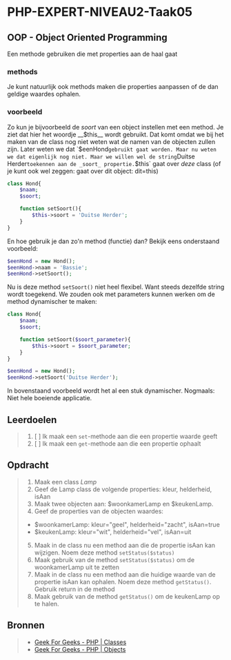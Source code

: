 # PHP-EXPERT-NIVEAU2-Taak05

## OOP - Object Oriented Programming

Een methode gebruiken die met properties aan de haal gaat

### methods

Je kunt natuurlijk ook methods maken die properties aanpassen of de dan geldige waardes ophalen.

### voorbeeld
Zo kun je bijvoorbeeld de _soort_ van een object instellen met een method. Je ziet dat hier het woordje __$this__ wordt gebruikt. Dat komt omdat we bij het maken van de class nog niet weten wat de namen van de objecten zullen zijn. Later weten we dat `$eenHond` gebruikt gaat worden. Maar nu weten we dat eigenlijk nog niet. Maar we willen wel de string `Duitse Herder` toekennen aan de _soort_ propertie. `$this` gaat over _deze_ class (of je kunt ook wel zeggen: gaat over dit object: dit=this)

```php
class Hond{
    $naam;
    $soort;

    function setSoort(){ 
        $this->soort = 'Duitse Herder';
    }
}
```
En hoe gebruik je dan zo'n method (functie) dan? Bekijk eens onderstaand voorbeeld:
```php
$eenHond = new Hond();
$eenHond->naam = 'Bassie';
$eenHond->setSoort();
```
Nu is deze method `setSoort()` niet heel flexibel. Want steeds dezelfde string wordt toegekend. We zouden ook met parameters kunnen werken om de method dynamischer te maken:

```php
class Hond{
    $naam;
    $soort;

    function setSoort($soort_parameter){ 
        $this->soort = $soort_parameter;
    }
}

$eenHond = new Hond();
$eenHond->setSoort('Duitse Herder');
```
In bovenstaand voorbeeld wordt het al een stuk dynamischer. Nogmaals: Niet hele boeiende applicatie.

## Leerdoelen

> 1. [ ] Ik maak een `set`-methode aan die een propertie waarde geeft
> 2. [ ] Ik maak een `get`-methode aan die een propertie ophaalt

## Opdracht

> 1. Maak een class _Lamp_
> 2. Geef de Lamp class de volgende properties: kleur, helderheid, isAan
> 3. Maak twee objecten aan: $woonkamerLamp en $keukenLamp. 
> 4. Geef de properties van de objecten waardes: 
> - $woonkamerLamp: kleur="geel", helderheid="zacht", isAan=true
> - $keukenLamp: kleur="wit", helderheid="vel", isAan=uit
> 5. Maak in de class nu een method aan die de propertie isAan kan wijzigen. Noem deze method `setStatus($status)`
> 6. Maak gebruik van de method `setStatus($status)` om de woonkamerLamp uit te zetten
> 7. Maak in de class nu een method aan die huidige waarde van de propertie isAan kan ophalen. Noem deze method `getStatus()`.  Gebruik return in de method
> 8. Maak gebruik van de method `getStatus()` om de keukenLamp op te halen.



## Bronnen

> * [Geek For Geeks - PHP | Classes](https://www.geeksforgeeks.org/php-classes/)
> * [Geek For Geeks - PHP | Objects](https://www.geeksforgeeks.org/php-objects/)
